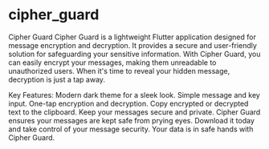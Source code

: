 # cipher_guard

Cipher Guard
Cipher Guard is a lightweight Flutter application designed for message encryption and decryption. It provides a secure and user-friendly solution for safeguarding your sensitive information. With Cipher Guard, you can easily encrypt your messages, making them unreadable to unauthorized users. When it's time to reveal your hidden message, decryption is just a tap away.

Key Features:
Modern dark theme for a sleek look.
Simple message and key input.
One-tap encryption and decryption.
Copy encrypted or decrypted text to the clipboard.
Keep your messages secure and private.
Cipher Guard ensures your messages are kept safe from prying eyes. Download it today and take control of your message security. Your data is in safe hands with Cipher Guard.
